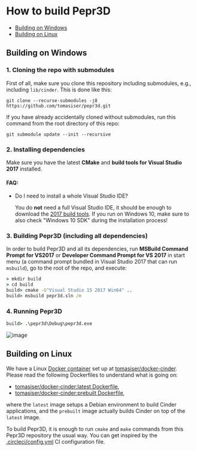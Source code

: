 # How to build Pepr3D

- [Building on Windows](#building-on-windows)
- [Building on Linux](#building-on-linux)

## Building on Windows

### 1. Cloning the repo with submodules

First of all, make sure you clone this repository including submodules, e.g., including `lib/cinder`. This is done like this:

```
git clone --recurse-submodules -j8 https://github.com/tomasiser/pepr3d.git
```

If you have already accidentally cloned without submodules, run this command from the root directory of this repo:

```
git submodule update --init --recursive
```

### 2. Installing dependencies

Make sure you have the latest **CMake** and **build tools for Visual Studio 2017** installed.

#### FAQ:
- Do I need to install a whole Visual Studio IDE?
  
  You do **not** need a full Visual Studio IDE, it should be enough to download the [2017 build tools](https://visualstudio.microsoft.com/cs/downloads/). If you run on Windows 10, make sure to also check "Windows 10 SDK" during the installation process!

### 3. Building Pepr3D (including all dependencies)

In order to build Pepr3D and all its dependencies, run **MSBuild Command Prompt for VS2017** or **Developer Command Prompt for VS 2017** in start menu (a command prompt bundled in Visual Studio 2017 that can run `msbuild`), go to the root of the repo, and execute:

```cmd
> mkdir build
> cd build
build> cmake -G"Visual Studio 15 2017 Win64" ..
build> msbuild pepr3d.sln /m
```

### 4. Running Pepr3D

```cmd
build> .\pepr3d\Debug\pepr3d.exe
```

![image](https://user-images.githubusercontent.com/10374559/42907924-a17c08d0-8adf-11e8-8ba1-3b1af237d2a2.png)

## Building on Linux

We have a Linux [Docker container](https://www.docker.com/resources/what-container) set up at [tomasiser/docker-cinder](https://github.com/tomasiser/docker-cinder). Please read the following Dockerfiles to understand what is going on:

- [tomasiser/docker-cinder:latest Dockerfile](https://github.com/tomasiser/docker-cinder/blob/master/Dockerfile),
- [tomasiser/docker-cinder:prebuilt Dockerfile](https://github.com/tomasiser/docker-cinder/blob/prebuilt/Dockerfile),

where the `latest` image setups a Debian environment to build Cinder applications, and the `prebuilt` image actually builds Cinder on top of the `latest` image.

To build Pepr3D, it is enough to run `cmake` and `make` commands from this Pepr3D repository the usual way. You can get inspired by the [.circleci/config.yml](.circleci/config.yml) CI configuration file.
